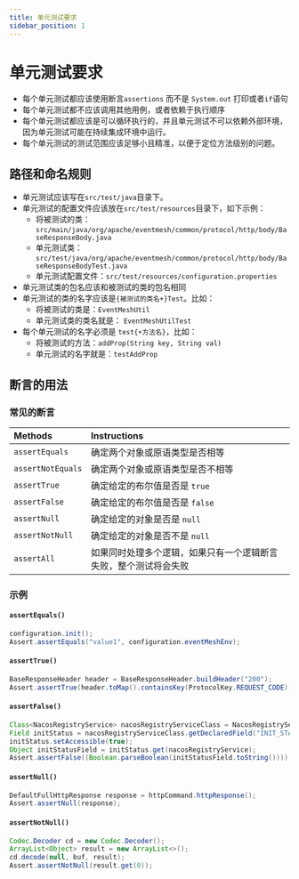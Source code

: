 ```yaml
---
title: 单元测试要求
sidebar_position: 1
---
```


# 单元测试要求

- 每个单元测试都应该使用断言`assertions` 而不是 `System.out` 打印或者`if`语句
- 每个单元测试都不应该调用其他用例，或者依赖于执行顺序
- 每个单元测试都应该是可以循环执行的，并且单元测试不可以依赖外部环境，因为单元测试可能在持续集成环境中运行。
- 每个单元测试的测试范围应该足够小且精准，以便于定位方法级别的问题。

## 路径和命名规则

- 单元测试应该写在`src/test/java`目录下。
- 单元测试的配置文件应该放在`src/test/resources`目录下，如下示例：
  - 将被测试的类：`src/main/java/org/apache/eventmesh/common/protocol/http/body/BaseResponseBody.java`
  - 单元测试类：`src/test/java/org/apache/eventmesh/common/protocol/http/body/BaseResponseBodyTest.java`
  - 单元测试配置文件：`src/test/resources/configuration.properties`
- 单元测试类的包名应该和被测试的类的包名相同
-  单元测试的类的名字应该是`{被测试的类名+}Test`。比如：
   - 将被测试的类是：`EventMeshUtil`
   - 单元测试类的类名就是： `EventMeshUtilTest`
- 每个单元测试的名字必须是 `test{+方法名}`，比如：
  - 将被测试的方法：`addProp(String key, String val)`
  - 单元测试的名字就是：`testAddProp`

## 断言的用法


### 常见的断言

| Methods | Instructions |
| :-------------- | :-------------- |
| `assertEquals`    | 确定两个对象或原语类型是否相等 |
| `assertNotEquals` | 确定两个对象或原语类型是否不相等 |
| `assertTrue`      | 确定给定的布尔值是否是 `true` |
| `assertFalse`    | 确定给定的布尔值是否是 `false` |
| `assertNull`      | 确定给定的对象是否是 `null` |
| `assertNotNull`   | 确定给定的对象是否不是 `null` |
| `assertAll`       | 如果同时处理多个逻辑，如果只有一个逻辑断言失败，整个测试将会失败|

### 示例

#### `assertEquals()`

```java
configuration.init();
Assert.assertEquals("value1", configuration.eventMeshEnv);
```

#### `assertTrue()`

```java
BaseResponseHeader header = BaseResponseHeader.buildHeader("200");
Assert.assertTrue(header.toMap().containsKey(ProtocolKey.REQUEST_CODE));
```

#### `assertFalse()`

```java
Class<NacosRegistryService> nacosRegistryServiceClass = NacosRegistryService.class;
Field initStatus = nacosRegistryServiceClass.getDeclaredField("INIT_STATUS");
initStatus.setAccessible(true);
Object initStatusField = initStatus.get(nacosRegistryService);
Assert.assertFalse((Boolean.parseBoolean(initStatusField.toString())));
```

#### `assertNull()`

```java
DefaultFullHttpResponse response = httpCommand.httpResponse();
Assert.assertNull(response);
```

#### `assertNotNull()`

```java
Codec.Decoder cd = new Codec.Decoder();
ArrayList<Object> result = new ArrayList<>();
cd.decode(null, buf, result);
Assert.assertNotNull(result.get(0));
```
